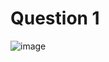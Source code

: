 # Question 1

![image](https://user-images.githubusercontent.com/28777250/59772031-4d923080-92ab-11e9-960d-d70250ecde75.png)
